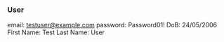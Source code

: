 ### User
email: testuser@example.com
password: Password01!
DoB: 24/05/2006
First Name: Test
Last Name: User